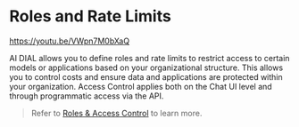 # Roles and Rate Limits

https://youtu.be/VWpn7M0bXaQ

AI DIAL allows you to define roles and rate limits to restrict access to certain models or applications based on your organizational structure. This allows you to control costs and ensure data and applications are protected within your organization. Access Control applies both on the Chat UI level and through programmatic access via the API.

> Refer to [Roles & Access Control](../../Roles%20and%20Access%20Control/overview) to learn more.